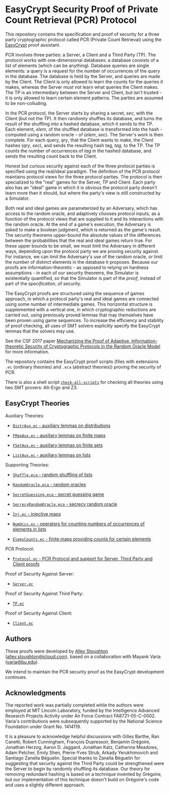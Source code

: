 EasyCrypt Security Proof of Private Count Retrieval (PCR) Protocol
====================================================================

This repository contains the specification and proof of security for a
three party cryptographic protocol called PCR (Private Count
Retrieval) using the [EasyCrypt](https://www.easycrypt.info/trac/)
proof assistant.

PCR involves three parties: a Server, a Client and a Third Party (TP).
The protocol works with one-dimensional databases: a database consists
of a list of elements (which can be anything). Database queries are
single elements: a query is a request for the number of occurrences of
the query in the database. The database is held by the Server, and
queries are made by the Client. The Client is only allowed to learn
the counts for the queries it makes, whereas the Server must not learn
what queries the Client makes. The TP is an intermediary between the
Server and Client, but isn't trusted - it is only allowed to learn
certain element patterns. The parties are assumed to be non-colluding.

In the PCR protocol, the Server starts by sharing a secret, *sec*,
with the Client (but not the TP). It then randomly shuffles its
database, and turns the result of the shuffling into a hashed
database, which it sends to the TP. Each element, *elem*, of the
shuffled database is transformed into the hash - computed using a
random oracle - of (*elem*, *sec*). The Server's work is then
complete. For each query, *qry*, that the Client wants to make, the
Client hashes (*qry*, *sec*), and sends the resulting hash tag, *tag*,
to the TP. The TP counts the number of occurrences of *tag* in the
hashed database, and sends the resulting count back to the Client.

Honest but curious security against each of the three protocol parties
is specified using the real/ideal paradigm. The definition of the PCR
protocol maintains protocol views for the three protocol parties. The
protocol is then specialized to the "real" games for the Server, TP
and Client. Each party also has an "ideal" game in which it is obvious
the protocol party doesn't learn more than it should, but where the
party's view is still constructed by a Simulator.

Both real and ideal games are parameterized by an Adversary, which has
access to the random oracle, and adaptively chooses protocol inputs,
as a function of the protocol views that are supplied to it and its
interactions with the random oracle. At the end of a game's execution,
the Adversary is asked to make a boolean judgment, which is returned
as the game's result. The security theorems upper-bound the absolute
values of the differences between the probabilities that the real and
ideal games return true. For these upper bounds to be small, we must
limit the Adversary in different ways, depending upon the protocol
party we are proving security against. For instance, we can limit the
Adversary's use of the random oracle, or limit the number of distinct
elements in the database it proposes. Because our proofs are
information-theoretic - as opposed to relying on hardness
assumptions - in each of our security theorems, the Simulator is existentially
quantified, so that the Simulator is part of the *proof*, instead of
part of the *specification*, of security.

The EasyCrypt proofs are structured using the sequence of games
approach, in which a protocol party's real and ideal games are
connected using some number of intermediate games. This horizontal
structure is supplemented with a vertical one, in which cryptographic
reductions are carried out, using previously proved lemmas that may
themselves have been proven using game sequences. To increase the
efficiency and stability of proof checking, all uses of SMT solvers
explicitly specify the EasyCrypt lemmas that the solvers may use.

See the CSF 2017 paper [Mechanizing the Proof of Adaptive,
Information-theoretic Security of Cryptographic Protocols in the
Random Oracle Model](http://alleystoughton.us/research/pcr.pdf)
for more information.

The repository contains the EasyCrypt proof scripts (files with
extensions `.ec` (ordinary theories) and `.eca` (abstract theories))
proving the security of PCR.

There is also a shell script
[`check-all-scripts`](../master/check-all-scripts) for checking all
theories using two SMT provers: Alt-Ergo and Z3.

EasyCrypt Theories
--------------------------------------------------------------------

Auxiliary Theories:

 * [`DistrAux.ec` - auxiliary lemmas on distributions](../master/DistrAux.ec)

 * [`FMapAux.ec` - auxiliary lemmas on finite maps](../master/FMapAux.ec)

 * [`FSetAux.ec` - auxiliary lemmas on finite sets](../master/FSetAux.ec)

 * [`ListAux.ec` - auxiliary lemmas on lists](../master/ListAux.ec)

Supporting Theories:

 * [`Shuffle.eca` - random shuffling of lists](../master/Shuffle.eca)

 * [`RandomOracle.eca` - random oracles](../master/RandomOracle.eca)

 * [`SecretGuessing.eca` - secret guessing game](../master/SecretGuessing.eca)

 * [`SecrecyRandomOracle.eca` - secrecy random
   oracle](../master/SecrecyRandomOracle.eca)

 * [`Inj.ec` - injective maps](../master/Inj.ec)

 * [`NumOccs.ec` - operators for counting numbers of occurrences of
   elements in lists](../master/NumOccs.ec)

 * [`ElemsCounts.ec` - finite maps providing counts for certain
   elements](../master/ElemsCounts.ec)

PCR Protocol:

 * [`Protocol.ec` - PCR Protocol and support for Server, Third Party
   and Client proofs](../master/Protocol.ec)

Proof of Security Against Server:

 * [`Server.ec`](../master/Server.ec)

Proof of Security Against Third Party:

 * [`TP.ec`](../master/TP.ec)

Proof of Security Against Client:

 * [`Client.ec`](../master/Client.ec)

Authors
--------------------------------------------------------------------

These proofs were developed by [Alley Stoughton](http://alleystoughton.us)
(alley.stoughton@icloud.com), based on a collaboration with Mayank
Varia (varia@bu.edu).

We intend to maintain the PCR security proof as the EasyCrypt
development continues.

Acknowledgments
--------------------------------------------------------------------

The reported work was partially completed while the authors were
employed at MIT Lincoln Laboratory, funded by the Intelligence
Advanced Research Projects Activity under Air Force Contract
FA8721-05-C-0002. Varia's contributions were subsequently supported
by the National Science Foundation under Grant No. 1414119.

It is a pleasure to acknowledge helpful discussions with Gilles
Barthe, Ran Canetti, Robert Cunningham, François Dupressoir, Benjamin
Grégoire, Jonathan Herzog, Aaron D. Jaggard, Jonathan Katz, Catherine
Meadows, Adam Petcher, Emily Shen, Pierre-Yves Strub, Arkady
Yerukhimovich and Santiago Zanella Béguelin. Special thanks to
Zanella Béguelin for suggesting that security against the Third Party
could be strengthened were the Server to begin by randomly shuffling
its database. Our theory for removing redundant hashing is based on a
technique invented by Grégoire, but our implementation of this
technique doesn't build on Grégoire's code and uses a slightly
different approach.
